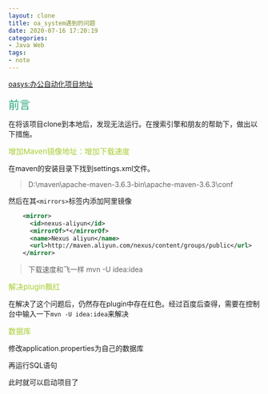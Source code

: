 ```yaml
---
layout: clone
title: oa_system遇到的问题
date: 2020-07-16 17:20:19
categories:
- Java Web
tags:
- note
---
```

<style>
.title1{
    font-size:36px;
    color:#e7767f;
    /* 桃红 */

}
.title2{
    font-size:29px;
    color:#176f58;
    /* 祖母绿 */
}
.title3{
    font-size:22px;
    color:#21a675;
    /* 石绿 */
}
.title4{
    font-size:15px;
    color:#a8cd34;
    /* 柳绿 */
}
</style>

[oasys:办公自动化项目地址](https://gitee.com/aaluoxiang/oa_system)

<div class="title3">前言</div>

在将该项目clone到本地后，发现无法运行。在搜索引擎和朋友的帮助下，做出以下措施。

<div class="title4">增加Maven镜像地址：增加下载速度</div>

在maven的安装目录下找到settings.xml文件。
>D:\maven\apache-maven-3.6.3-bin\apache-maven-3.6.3\conf

然后在其`<mirrors>`标签内添加阿里镜像
~~~xml
    <mirror>
      <id>nexus-aliyun</id>
      <mirrorOf>*</mirrorOf>
      <name>Nexus aliyun</name>
      <url>http://maven.aliyun.com/nexus/content/groups/public</url>
    </mirror>
~~~
>下载速度和飞一样
mvn -U idea:idea
<div class="title4">解决plugin飘红</div>

在解决了这个问题后，仍然存在plugin中存在红色。经过百度后查得，需要在控制台中输入一下`mvn -U idea:idea`来解决

<div class="title4">数据库</div>

修改application.properties为自己的数据库

再运行SQL语句

此时就可以启动项目了